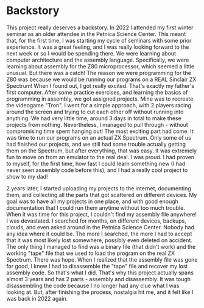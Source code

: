 # Backstory

This project really deserves a backstory. In 2022 I attended my first winter seminar as an older attendee in the Petnica Science Center. This meant that, for the first time, I was starting my cycle of seminars with some prior experience. It was a great feeling, and I was really looking forward to the next week or so I would be spending there. We were learning about computer architecture and the assembly language. Specifically, we were learning about assembly for the Z80 microprocessor, which seemed a little unusual. But there was a catch! The reason we were programming for the Z80 was because we would be running our programs on a REAL Sinclair ZX Spectrum! When I found out, I got really excited. That's exactly my father's first computer. After some practice exercises, and learning the basics of programming in assembly, we got assigned projects. Mine was to recreate the videogame "Tron". I went for a simple approach, with 2 players racing around the screen and trying to cut each other off without running into anything. We had very little time, around 3 days in total to make these projects from nothing. Nevertheless, I managed to pull through - without compromising time spent hanging out! The most exciting part had come. It was time to run our programs on an actual ZX Spectrum. Only some of us had finished our projects, and we still had some trouble actually getting them on the Spectrum, but after everything, that was easy. It was extremely fun to move on from an emulator to the real deal. I was proud. I had proven to myself, for the first time, how fast I could learn something new (I had never seen assembly code before this), and I had a really cool project to show to my dad!

2 years later, I started uploading my projects to the internet, documenting them, and collecting all the parts that got scattered on different devices. My goal was to have all my projects in one place, and with good enough documentation that I could run them anytime without too much trouble. When it was time for this project, I couldn't find my assembly file anywhere! I was devastated. I searched for months, on different devices, backups, clouds, and even asked around in the Petnica Science Center. Nobody had any idea where it could be. The more I searched, the more I had to accept that it was most likely lost somewhere, possibly even deleted on accident. The only thing I managed to find was a binary file (that didn't work) and the working "tape" file that we used to load the program on the real ZX Spectrum. There was hope. When I realized that the assembly file was gone for good, I knew I had to disassemble the "tape" file and recover my lost assembly code. So that's what I did. That's why this project actually spans almost 3 years and has 2 parts - assembly and disassembly. It was tough disassembling the code because I no longer had any clue what I was looking at. But, after finishing the process, nostalgia hit me, and it felt like I was back in 2022 again.
